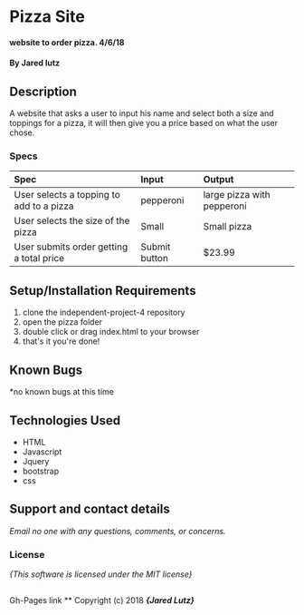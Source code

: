 # Pizza Site

#### website to order pizza. 4/6/18

#### By **Jared lutz**

## Description

A website that asks a user to input his name and select both a size and toppings for a pizza, it will then give you a price based on what the user chose.


### Specs
| Spec | Input | Output |
| :-------------     | :------------- | :------------- |
| User selects a topping to add to a pizza| pepperoni | large pizza with pepperoni |
| User selects the size of the pizza | Small | Small pizza |
| User submits order getting a total price | Submit button | $23.99 |


## Setup/Installation Requirements

1. clone the independent-project-4 repository
2. open the pizza folder
3. double click or drag index.html to your browser
4. that's it you're done!

## Known Bugs
*no known bugs at this time

## Technologies Used
* HTML
* Javascript
* Jquery
* bootstrap
* css


## Support and contact details

_Email no one with any questions, comments, or concerns._

### License

*{This software is licensed under the MIT license}*

##
Gh-Pages link
**
Copyright (c) 2018 **_{Jared Lutz}_**
